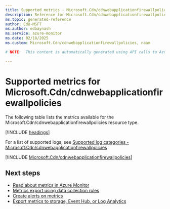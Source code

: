 ```yaml
---
title: Supported metrics - Microsoft.Cdn/cdnwebapplicationfirewallpolicies
description: Reference for Microsoft.Cdn/cdnwebapplicationfirewallpolicies metrics in Azure Monitor.
ms.topic: generated-reference
author: EdB-MSFT
ms.author: edbaynash
ms.service: azure-monitor
ms.date: 02/18/2025
ms.custom: Microsoft.Cdn/cdnwebapplicationfirewallpolicies, naam

# NOTE:  This content is automatically generated using API calls to Azure. Any edits made on these files will be overwritten in the next run of the script. 

---
```


  
# Supported metrics for Microsoft.Cdn/cdnwebapplicationfirewallpolicies
  
The following table lists the metrics available for the Microsoft.Cdn/cdnwebapplicationfirewallpolicies resource type.  
  
  
[!INCLUDE [headings](~/reusable-content/ce-skilling/azure/includes/azure-monitor/reference/metrics/metrics-headings.md)]  
  
  
  
For a list of supported logs, see [Supported log categories - Microsoft.Cdn/cdnwebapplicationfirewallpolicies](../supported-logs/microsoft-cdn-cdnwebapplicationfirewallpolicies-logs.md)  
  
 

[!INCLUDE [Microsoft.Cdn/cdnwebapplicationfirewallpolicies](~/reusable-content/ce-skilling/azure/includes/azure-monitor/reference/metrics/microsoft-cdn-cdnwebapplicationfirewallpolicies-metrics-include.md)]  



## Next steps

- [Read about metrics in Azure Monitor](/azure/azure-monitor/data-platform)
- [Metrics export using data collection rules](/azure/azure-monitor/essentials/data-collection-metrics)
- [Create alerts on metrics](/azure/azure-monitor/alerts/alerts-overview)
- [Export metrics to storage, Event Hub, or Log Analytics](/azure/azure-monitor/essentials/platform-logs-overview)
